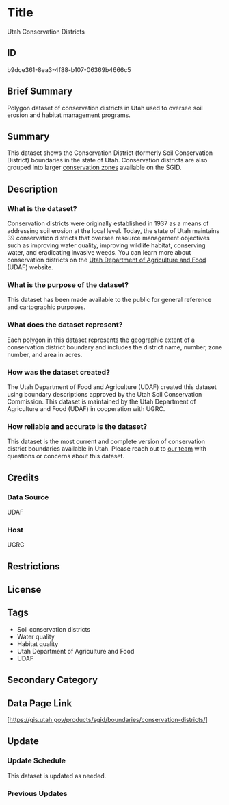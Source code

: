 # Title

Utah Conservation Districts

## ID

b9dce361-8ea3-4f88-b107-06369b4666c5

## Brief Summary

Polygon dataset of conservation districts in Utah used to oversee soil erosion and habitat management programs.

## Summary

This dataset shows the Conservation District (formerly Soil Conservation District) boundaries in the state of Utah. Conservation districts are also grouped into larger [conservation zones](https://gis.utah.gov/products/sgid/boundaries/conservation-zones/) available on the SGID.

## Description

### What is the dataset?

Conservation districts were originally established in 1937 as a means of addressing soil erosion at the local level. Today, the state of Utah maintains 39 conservation districts that oversee resource management objectives such as improving water quality, improving wildlife habitat, conserving water, and eradicating invasive weeds. You can learn more about conservation districts on the [Utah Department of Agriculture and Food](https://ag.utah.gov/farmers/conservation-division/conservation-districts/) (UDAF) website.

### What is the purpose of the dataset?

This dataset has been made available to the public for general reference and cartographic purposes.

### What does the dataset represent?

Each polygon in this dataset represents the geographic extent of a conservation district boundary and includes the district name, number, zone number, and area in acres.

### How was the dataset created?

The Utah Department of Food and Agriculture (UDAF) created this dataset using boundary descriptions approved by the Utah Soil Conservation Commission. This dataset is maintained by the Utah Department of Agriculture and Food (UDAF) in cooperation with UGRC.

### How reliable and accurate is the dataset?

This dataset is the most current and complete version of conservation district boundaries available in Utah. Please reach out to [our team](https://gis.utah.gov/contact/) with questions or concerns about this dataset.

## Credits

### Data Source

UDAF

### Host

UGRC

## Restrictions

## License

## Tags

- Soil conservation districts
- Water quality
- Habitat quality
- Utah Department of Agriculture and Food
- UDAF

## Secondary Category

## Data Page Link

[https://gis.utah.gov/products/sgid/boundaries/conservation-districts/]

## Update

### Update Schedule

This dataset is updated as needed.

### Previous Updates
